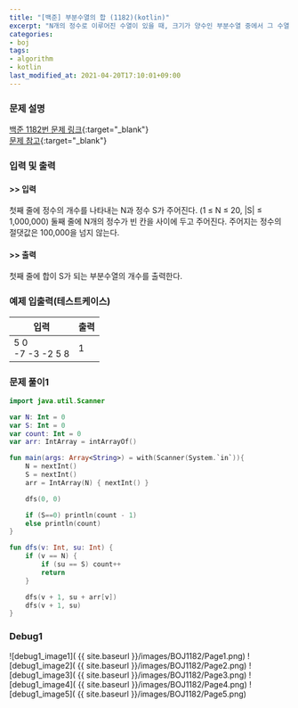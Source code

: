 ```yaml
---
title: "[백준] 부분수열의 합 (1182)(kotlin)"
excerpt: "N개의 정수로 이루어진 수열이 있을 때, 크기가 양수인 부분수열 중에서 그 수열의 원소를 다 더한 값이 S가 되는 경우의 수를 구하는 프로그램을 작성하시오."
categories:
- boj
tags:
- algorithm
- kotlin
last_modified_at: 2021-04-20T17:10:01+09:00
---
```



### 문제 설명
[백준 1182번 문제 링크](https://www.acmicpc.net/problem/1182#description){:target="_blank"}<br>
[문제 참고](https://log-laboratory.tistory.com/119){:target="_blank"}



### 입력 및 출력
#### >> 입력
첫째 줄에 정수의 개수를 나타내는 N과 정수 S가 주어진다. (1 ≤ N ≤ 20, |S| ≤ 1,000,000) 둘째 줄에 N개의 정수가 빈 칸을 사이에 두고 주어진다. 주어지는 정수의 절댓값은 100,000을 넘지 않는다.



#### >> 출력
첫째 줄에 합이 S가 되는 부분수열의 개수를 출력한다.





### 예제 입출력(테스트케이스)


|입력|출력|
|-----|------|
|5 0<br>\-7 \-3 \-2 5 8|1|




### 문제 풀이1
```kotlin
import java.util.Scanner

var N: Int = 0
var S: Int = 0
var count: Int = 0
var arr: IntArray = intArrayOf()

fun main(args: Array<String>) = with(Scanner(System.`in`)){
    N = nextInt()
    S = nextInt()
    arr = IntArray(N) { nextInt() }

    dfs(0, 0)

    if (S==0) println(count - 1)
    else println(count)
}

fun dfs(v: Int, su: Int) {
    if (v == N) {
        if (su == S) count++
        return
    }

    dfs(v + 1, su + arr[v])
    dfs(v + 1, su)
}
```





### Debug1

![debug1_image1]( {{ site.baseurl }}/images/BOJ1182/Page1.png)
![debug1_image2]( {{ site.baseurl }}/images/BOJ1182/Page2.png)
![debug1_image3]( {{ site.baseurl }}/images/BOJ1182/Page3.png)
![debug1_image4]( {{ site.baseurl }}/images/BOJ1182/Page4.png)
![debug1_image5]( {{ site.baseurl }}/images/BOJ1182/Page5.png)